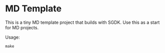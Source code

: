 # MD Template

This is a tiny MD template project that builds with SGDK. Use this as a start for MD projects.

Usage:
```
make
```
